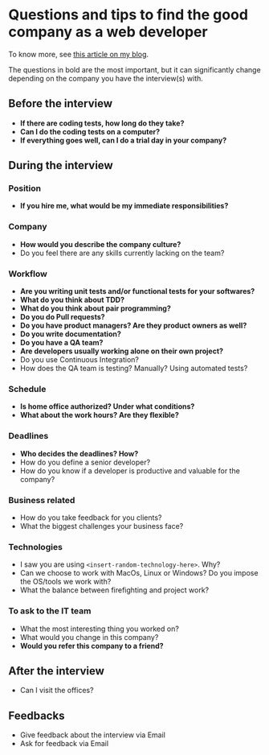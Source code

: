 # Questions and tips to find the good company as a web developer

To know more, see [this article on my blog](https://thevaluable.dev/find-best-software-developer-job/).

The questions in bold are the most important, but it can significantly change depending on the company you have the interview(s) with.

## Before the interview

* **If there are coding tests, how long do they take?**
* **Can I do the coding tests on a computer?**
* **If everything goes well, can I do a trial day in your company?**

## During the interview

### Position

* **If you hire me, what would be my immediate responsibilities?**

### Company

* **How would you describe the company culture?**
* Do you feel there are any skills currently lacking on the team?

### Workflow

* **Are you writing unit tests and/or functional tests for your softwares?**
* **What do you think about TDD?**
* **What do you think about pair programming?**
* **Do you do Pull requests?**
* **Do you have product managers? Are they product owners as well?**
* **Do you write documentation?**
* **Do you have a QA team?**
* **Are developers usually working alone on their own project?**
* Do you use Continuous Integration?
* How does the QA team is testing? Manually? Using automated tests?

### Schedule

* **Is home office authorized? Under what conditions?**
* **What about the work hours? Are they flexible?**

### Deadlines

* **Who decides the deadlines? How?**
* How do you define a senior developer?
* How do you know if a developer is productive and valuable for the company?

### Business related

* How do you take feedback for you clients? 
* What the biggest challenges your business face?

### Technologies

* I saw you are using `<insert-random-technology-here>`. Why?
* Can we choose to work with MacOs, Linux or Windows? Do you impose the OS/tools we work with?
* What the balance between firefighting and project work?

### To ask to the IT team

* What the most interesting thing you worked on?
* What would you change in this company?
* **Would you refer this company to a friend?**

## After the interview

* Can I visit the offices?

## Feedbacks

* Give feedback about the interview via Email
* Ask for feedback via Email
